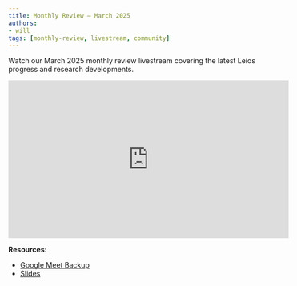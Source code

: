 ```yaml
---
title: Monthly Review – March 2025
authors:
- will
tags: [monthly-review, livestream, community]
---
```


Watch our March 2025 monthly review livestream covering the latest Leios progress and research developments.

<iframe width="560" height="315" src="https://www.youtube.com/embed/7K6qXiVsMXg" title="Leios Monthly Review - March 2025" frameborder="0" allow="accelerometer; autoplay; clipboard-write; encrypted-media; gyroscope; picture-in-picture; web-share" allowfullscreen></iframe>

**Resources:**
- [Google Meet Backup](https://drive.google.com/file/d/1aCM-RJql7nX1MpMOG3pO9A-qTkpivzIT/view?usp=sharing)
- [Slides](https://docs.google.com/presentation/d/1C99KT5wOR-Gq7lKXgD8MHDms4tmQH5nZIhOZbc4_5wg/edit?usp=sharing)
